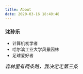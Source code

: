 ```yaml
---
title: About
date: 2020-03-16 18:40:48
---
```



### 沈孙乐

- 计算机初学者
- 哈尔滨工业大学风景园林
- 足球爱好者

<font size=3>*森林里有两条路，我决定走第三条*<font>
